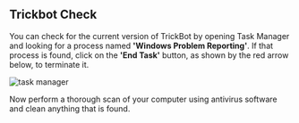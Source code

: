 ## Trickbot Check

You can check for the current version of TrickBot by opening Task Manager and looking for a process named **'Windows Problem Reporting'**. If that process is found, click on the **'End Task'** button, as shown by the red arrow below, to terminate it.

![task manager](https://github.com/ayumi-cloud/sc-security-module/blob/master/src/assets/images/trickbot-task-manager.jpg)

Now perform a thorough scan of your computer using antivirus software and clean anything that is found.
